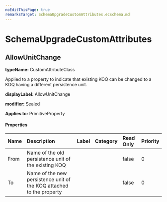 ```yaml
---
noEditThisPage: true
remarksTarget: SchemaUpgradeCustomAttributes.ecschema.md
---
```


# SchemaUpgradeCustomAttributes

## AllowUnitChange

**typeName:** CustomAttributeClass

Applied to a property to indicate that existing KOQ can be changed to a KOQ having a different persistence unit.

**displayLabel:** AllowUnitChange

**modifier:** Sealed

**Applies to:** PrimitiveProperty

#### Properties

|    Name    |  Description  |    Label    |  Category  |    Read Only     |    Priority    |
|:-----------|:--------------|:------------|:-----------|:-----------------|:---------------|
|From|Name of the old persistence unit of the existing KOQ|||false|0|
|To|Name of the new persistence unit of the KOQ attached to the property|||false|0|

